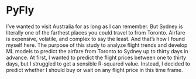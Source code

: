 # PyFly
I’ve wanted to visit Australia for as long as I can remember. But Sydney is literally one of the farthest places you could travel to from Toronto. Airfare is expensive, volatile, and complex to say the least. And that’s how I found myself here. The purpose of this study to analyze flight trends and develop ML models to predict the airfare from Toronto to Sydney up to thirty days in advance. At first, I wanted to predict the flight prices between one to thirty days, but I struggled to get a sensible R-squared value. Instead, I decided to predict whether I should buy or wait on any flight price in this time frame. 
